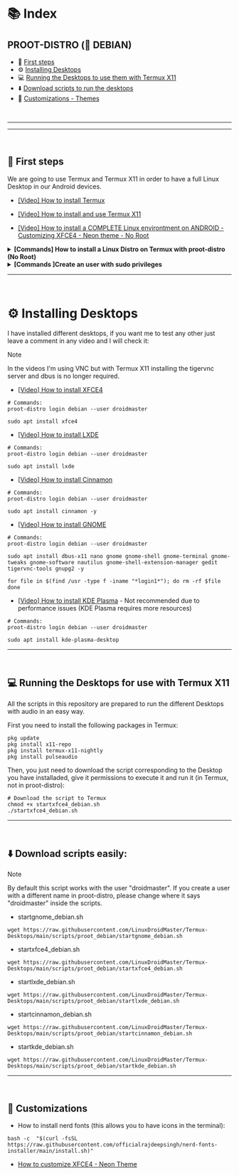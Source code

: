 # 📚 Index

## PROOT-DISTRO (🍥 DEBIAN)
* 🏁 [First steps](#first-steps)
* ⚙️ [Installing Desktops](#installing-desktops)
* 💻 [Running the Desktops to use them with Termux X11](#running-desktops)
* ⬇️ [Download scripts to run the desktops](#easy-download)
* 🎨 [Customizations - Themes](#customizations)

<br>

---  
---  

<br>

## 🏁 First steps <a name=first-steps></a>
We are going to use Termux and Termux X11 in order to have a full Linux Desktop in our Android devices. 

* [[Video] How to install Termux](https://www.youtube.com/watch?v=OMJAyq5NHp0)

* [[Video] How to install and use Termux X11](https://www.youtube.com/watch?v=mXkXzFqSeYE)

* [[Video] How to install a COMPLETE Linux environtment on ANDROID - Customizing XFCE4 - Neon theme - No Root](https://www.youtube.com/watch?v=rDHyPw_7ETs)

<details>
<summary><strong> [Commands] How to install a Linux Distro on Termux with proot-distro (No Root)</strong></summary>

You can check the video described in the First Steps section. The written steps are the following ones: 

1. Open Termux
2. Install proot-distro  
```
pkg update
pkg install proot-distro
```
3. Install Debian (or the distor you prefer)
```
proot-distro install debian
```
4 Log in to the distro 
```
proot-distro login debian
```
</details>

<details>
<summary><strong>[Commands ]Create an user with sudo privileges</summary></strong>

The steps are described in the video linked in the previous point. 

1. Install needed packages
```
apt update -y
apt install sudo nano adduser -y
```
2. Create an user
```
adduser droidmaster
```
3. Give the user sudo privileges
```
nano /etc/sudoers

# Add the following line to the file
droidmaster ALL=(ALL:ALL) ALL
```
4. Check you can execute sudo commands (it should return `root`)
```
sudo whoami 
```  

</details>  

---  
<br>

# ⚙️ Installing Desktops <a name=installing-desktops></a> 

I have installed different desktops, if you want me to test any other just leave a comment in any video and I will check it: 

> [!NOTE]
> In the videos I'm using VNC but with Termux X11 installing the tigervnc server and dbus is no longer required.

* [[Video] How to install XFCE4](https://www.youtube.com/watch?v=LO8LWh5tPg8&list=PL4worxVHtqXo8EPHfLcoy5tPwjVSaqdB5&index=6)

```
# Commands: 
proot-distro login debian --user droidmaster
```
```
sudo apt install xfce4
```

* [[Video] How to install LXDE](https://www.youtube.com/watch?v=9b9_9YNsCXc)
```
# Commands: 
proot-distro login debian --user droidmaster
```
```
sudo apt install lxde
```

* [[Video] How to install Cinnamon](https://youtu.be/_wZO5RZu2R8?feature=shared)
```
# Commands: 
proot-distro login debian --user droidmaster
```
```
sudo apt install cinnamon -y
```

* [[Video] How to install GNOME](https://www.youtube.com/watch?v=XedxyTTHYnI)
```
# Commands: 
proot-distro login debian --user droidmaster
```
```
sudo apt install dbus-x11 nano gnome gnome-shell gnome-terminal gnome-tweaks gnome-software nautilus gnome-shell-extension-manager gedit tigervnc-tools gnupg2 -y
```
```
for file in $(find /usr -type f -iname "*login1*"); do rm -rf $file
done
```

* [[Video] How to install KDE Plasma](https://www.youtube.com/watch?v=fru4SWvUowI&list=PL4worxVHtqXo8EPHfLcoy5tPwjVSaqdB5&index=2)  - Not recommended due to performance issues (KDE Plasma requires more resources)
```
# Commands: 
proot-distro login debian --user droidmaster
```
```
sudo apt install kde-plasma-desktop
```

---  
<br>

## 💻 Running the Desktops for use with Termux X11 <a name=running-desktops></a>
All the scripts in this repository are prepared to run the different Desktops with audio in an easy way. 

First you need to install the following packages in Termux: 
```
pkg update
pkg install x11-repo
pkg install termux-x11-nightly
pkg install pulseaudio
```

Then, you just need to download the script corresponding to the Desktop you have installaded, give it permissions to execute it and run it (in Termux, not in proot-distro): 
```
# Download the script to Termux
chmod +x startxfce4_debian.sh
./startxfce4_debian.sh
```

---  
<br>

## ⬇️ Download scripts easily: <a name=easy-download></a> 

> [!NOTE]  
> By default this script works with the user "droidmaster". If you create a user with a different name in proot-distro, please change where it says "droidmaster" inside the scripts.

* startgnome_debian.sh
```
wget https://raw.githubusercontent.com/LinuxDroidMaster/Termux-Desktops/main/scripts/proot_debian/startgnome_debian.sh
```

* startxfce4_debian.sh
```
wget https://raw.githubusercontent.com/LinuxDroidMaster/Termux-Desktops/main/scripts/proot_debian/startxfce4_debian.sh
```

* startlxde_debian.sh
```
wget https://raw.githubusercontent.com/LinuxDroidMaster/Termux-Desktops/main/scripts/proot_debian/startlxde_debian.sh
```

* startcinnamon_debian.sh
```
wget https://raw.githubusercontent.com/LinuxDroidMaster/Termux-Desktops/main/scripts/proot_debian/startcinnamon_debian.sh
```

* startkde_debian.sh
```
wget https://raw.githubusercontent.com/LinuxDroidMaster/Termux-Desktops/main/scripts/proot_debian/startkde_debian.sh
```
---  
<br>

## 🎨 Customizations <a name=customizations></a>
* How to install nerd fonts (this allows you to have icons in the terminal):
```
bash -c  "$(curl -fsSL https://raw.githubusercontent.com/officialrajdeepsingh/nerd-fonts-installer/main/install.sh)"
```
* [How to customize XFCE4 - Neon Theme](https://www.youtube.com/watch?v=rDHyPw_7ETs)